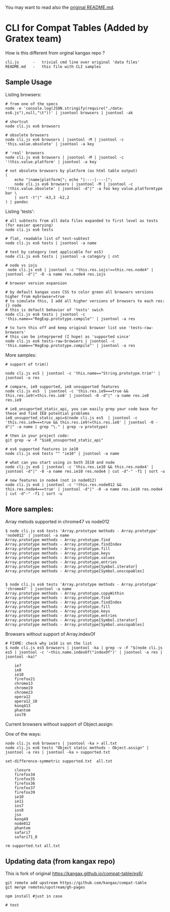 
You may want to read also the [original README.md](https://github.com/kangax/compat-table/blob/gh-pages/README.md).

# CLI for Compat Tables (Added by Gratex team)

How is this different from orginal kangax repo ?

	cli.js 		-	trivial cmd line over original 'data files'
	README.md	- 	this file with CLI samples

## Sample Usage

Listing browsers:
	
	# from one of the specs
	node -e 'console.log(JSON.stringify(require("./data-es6.js"),null,"\t"))' | jsontool browsers | jsontool -ak

	# shortcut
	node cli.js es6 browsers

	# obsolete browsers
	node cli.js es6 browsers | jsontool -M | jsontool -c 'this.value.obsolete' | jsontool -a key

	# 'real' browsers
	node cli.js es6 browsers | jsontool -M | jsontool -c '!this.value.platform' | jsontool -a key

	# not obsolete browsers by platform (as html table output)
	(	
		echo "|name|platform|"; echo "|----|----|"; 
		node cli.js es6 browsers | jsontool -M | jsontool -c '!this.value.obsolete' | jsontool -d"|" -a foo key value.platformtype bar \
		| sort -t"|" -k3,3 -k2,2 
	) | pandoc

Listing 'tests':

	# all subtests from all data files expanded to first level as tests (for easier querying)
	node cli.js es6 tests

	# flat, readable list of test-subtest
	node cli.js es6 tests | jsontool -a name

	# test by category (not applicable for es5)
	node cli.js es6 tests | jsontool -a category | cnt

	# node vs iojs
	 node cli.js es6 | jsontool -c "this.res.iojs!==this.res.node4" | jsontool -d"|" -0 -a name res.node4 res.iojs

	# browser version expansion

	# by default kangax uses CSS to color green all browsers versions higher from mybrowser=true
	# to simulate this, I add all higher versions of browsers to each res:{} node
	# this is default behavior of 'tests' swich
	node cli.js es6 tests | jsontool -c 'this.name=="RegExp.prototype.compile"' | jsontool -a res

	# to turn this off and keep original browser list use 'tests-raw-browsers'
	# this can be integrpered (I hope) as 'supported since'
	node cli.js es6 tests-raw-browsers | jsontool -c 'this.name=="RegExp.prototype.compile"' | jsontool -a res



More samples:

	# support of trim()

	node cli.js es5 | jsontool -c 'this.name=="String.prototype.trim"' | jsontool -a res

	# compare, ie9 supported, ie8 unsupported features
	node cli.js es5  | jsontool -c 'this.res.ie9===true && this.res.ie9!=this.res.ie8' | jsontool -0 -d"|" -a name res.ie8 res.ie9

	# ie8_unsuported_static_api, you can easily grep your code base for these and find IE8 potential problems
	ie8_unsuported_static_api=$(node cli.js es5  | jsontool -c 'this.res.ie9===true && this.res.ie9!=this.res.ie8' | jsontool -0 -d"|" -a name | grep "\." | grep -v prototype)

	# then in your project code:
	git grep -w -F "$ie8_unsuported_static_api"

	# es6 supported features in ie10
	node cli.js es6 tests "" "ie10" | jsontool -a name

	# what can you start using in both IE10 and node
	node cli.js es6 | jsontool -c 'this.res.ie10 && this.res.node4' | jsontool -d"|" -0 -a name res.ie10 res.node4 | cut -d"-" -f1 | sort -u

	# new features in node4 (not in node012)
	node cli.js es6 | jsontool -c '!this.res.node012 && this.res.node4===true' | jsontool -d"|" -0 -a name res.ie10 res.node4 | cut -d"-" -f1 | sort -u

## More samples:

Array metods supported in chrome47 vs node012

	$ node cli.js es6 tests 'Array.prototype methods - Array.prototype' 'node012' | jsontool -a name
	Array.prototype methods - Array.prototype.find
	Array.prototype methods - Array.prototype.findIndex
	Array.prototype methods - Array.prototype.fill
	Array.prototype methods - Array.prototype.keys
	Array.prototype methods - Array.prototype.values
	Array.prototype methods - Array.prototype.entries
	Array.prototype methods - Array.prototype[Symbol.iterator]
	Array.prototype methods - Array.prototype[Symbol.unscopables]


	$ node cli.js es6 tests 'Array.prototype methods - Array.prototype' 'chrome47' | jsontool -a name
	Array.prototype methods - Array.prototype.copyWithin
	Array.prototype methods - Array.prototype.find
	Array.prototype methods - Array.prototype.findIndex
	Array.prototype methods - Array.prototype.fill
	Array.prototype methods - Array.prototype.keys
	Array.prototype methods - Array.prototype.entries
	Array.prototype methods - Array.prototype[Symbol.iterator]
	Array.prototype methods - Array.prototype[Symbol.unscopables]

Browsers without support of Array.indexOf
	
	# FIXME: check why ie10 is on the list
	$ node cli.js es5 browsers | jsontool -ka | grep -v -F "$(node cli.js es5 | jsontool -c '~this.name.indexOf("indexOf")' | jsontool -a res | jsontool -ka)"
	
		ie7
		ie8
		ie10
		firefox21
		chrome13
		chrome19
		chrome23
		opera12
		opera12_10
		konq413
		phantom
		ios78

Current browsers without support of Object.assign:

One of the ways:

	node cli.js es6 browsers | jsontool -ka > all.txt
	node cli.js es6 tests "Object static methods - Object.assign" | jsontool -a res | jsontool -ka > supported.txt
	
	set-difference-symmetric supported.txt  all.txt

		closure
		firefox34
		firefox35
		firefox36
		firefox37
		firefox39
		ie10
		ie11
		ios7
		ios8
		jsx
		konq49
		node012
		phantom
		safari7
		safari71_8
	
	rm supported.txt all.txt


## Updating data (from kangax repo)

This is fork of original https://kangax.github.io/compat-table/es6/

	git remote add upstream https://github.com/kangax/compat-table
	git merge remotes/upstream/gh-pages

	npm install #just in case 

	# test

